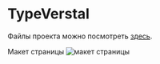 # TypeVerstal

Файлы проекта можно посмотреть [здесь](/Pizza).

Макет страницы
![макет страницы](/Материалы/Index.jpg)






